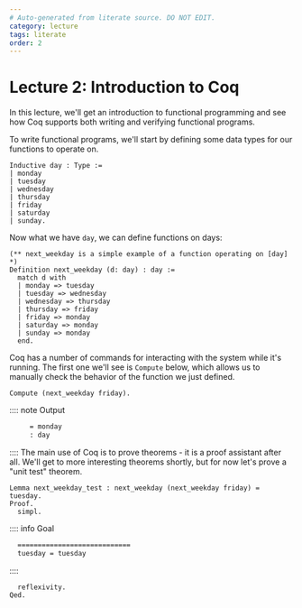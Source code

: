 ```yaml
---
# Auto-generated from literate source. DO NOT EDIT.
category: lecture
tags: literate
order: 2
---
```


# Lecture 2: Introduction to Coq

In this lecture, we'll get an introduction to functional programming and see
how Coq supports both writing and verifying functional programs.

To write functional programs, we'll start by defining some data types for
our functions to operate on.

```coq
Inductive day : Type :=
| monday
| tuesday
| wednesday
| thursday
| friday
| saturday
| sunday.

```

Now what we have `day`, we can define functions on days:

```coq
(** next_weekday is a simple example of a function operating on [day] *)
Definition next_weekday (d: day) : day :=
  match d with
  | monday => tuesday
  | tuesday => wednesday
  | wednesday => thursday
  | thursday => friday
  | friday => monday
  | saturday => monday
  | sunday => monday
  end.

```

Coq has a number of commands for interacting with the system while it's
running. The first one we'll see is `Compute` below, which allows us to manually
check the behavior of the function we just defined.

```coq
Compute (next_weekday friday).
```


:::: note Output
```txt title="coq output"
     = monday
     : day
```
::::
The main use of Coq is to prove theorems - it is a proof assistant after
all. We'll get to more interesting theorems shortly, but for now let's prove a
"unit test" theorem.

```coq
Lemma next_weekday_test : next_weekday (next_weekday friday) = tuesday.
Proof.
  simpl.
```


:::: info Goal
```txt title="goal 1"
  ============================
  tuesday = tuesday
```

::::

```coq
  reflexivity.
Qed.
```

